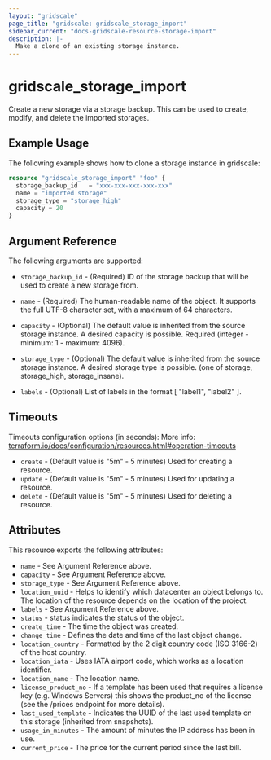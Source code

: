 ```yaml
---
layout: "gridscale"
page_title: "gridscale: gridscale_storage_import"
sidebar_current: "docs-gridscale-resource-storage-import"
description: |-
  Make a clone of an existing storage instance.
---
```


# gridscale_storage_import

Create a new storage via a storage backup. This can be used to create, modify, and delete the imported storages.

## Example Usage

The following example shows how to clone a storage instance in gridscale:

```terraform
resource "gridscale_storage_import" "foo" {
  storage_backup_id   = "xxx-xxx-xxx-xxx-xxx"
  name = "imported storage"
  storage_type = "storage_high"
  capacity = 20
}
```

## Argument Reference

The following arguments are supported:

* `storage_backup_id` - (Required) ID of the storage backup that will be used to create a new storage from.

* `name` - (Required) The human-readable name of the object. It supports the full UTF-8 character set, with a maximum of 64 characters.

* `capacity` - (Optional) The default value is inherited from the source storage instance. A desired capacity is possible. Required (integer - minimum: 1 - maximum: 4096).

* `storage_type` - (Optional) The default value is inherited from the source storage instance. A desired storage type is possible. (one of storage, storage_high, storage_insane).

* `labels` - (Optional) List of labels in the format [ "label1", "label2" ].

## Timeouts

Timeouts configuration options (in seconds):
More info: [terraform.io/docs/configuration/resources.html#operation-timeouts](https://www.terraform.io/docs/configuration/resources.html#operation-timeouts)

* `create` - (Default value is "5m" - 5 minutes) Used for creating a resource.
* `update` - (Default value is "5m" - 5 minutes) Used for updating a resource.
* `delete` - (Default value is "5m" - 5 minutes) Used for deleting a resource.

## Attributes

This resource exports the following attributes:

* `name` - See Argument Reference above.
* `capacity` - See Argument Reference above.
* `storage_type` - See Argument Reference above.
* `location_uuid` - Helps to identify which datacenter an object belongs to. The location of the resource depends on the location of the project.
* `labels` - See Argument Reference above.
* `status` - status indicates the status of the object.
* `create_time` - The time the object was created.
* `change_time` - Defines the date and time of the last object change.
* `location_country` - Formatted by the 2 digit country code (ISO 3166-2) of the host country.
* `location_iata` - Uses IATA airport code, which works as a location identifier.
* `location_name` - The location name.
* `license_product_no` - If a template has been used that requires a license key (e.g. Windows Servers) this shows the product_no of the license (see the /prices endpoint for more details).
* `last_used_template` - Indicates the UUID of the last used template on this storage (inherited from snapshots).
* `usage_in_minutes` - The amount of minutes the IP address has been in use.
* `current_price` - The price for the current period since the last bill.
